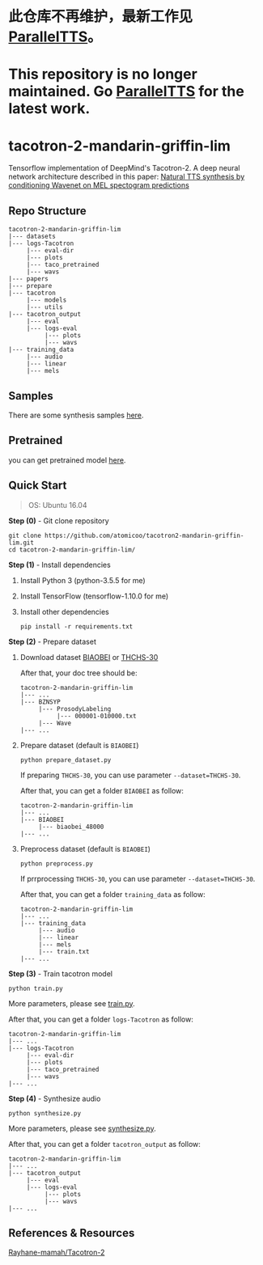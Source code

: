 # 此仓库不再维护，最新工作见 [ParallelTTS](https://github.com/atomicoo/ParallelTTS)。

# This repository is no longer maintained. Go [ParallelTTS](https://github.com/atomicoo/ParallelTTS) for the latest work.

# tacotron-2-mandarin-griffin-lim
Tensorflow implementation of DeepMind's Tacotron-2. A deep neural network architecture described in this paper: [Natural TTS synthesis by conditioning Wavenet on MEL spectogram predictions](https://arxiv.org/abs/1712.05884)

## Repo Structure ##
	tacotron-2-mandarin-griffin-lim
	|--- datasets
	|--- logs-Tacotron
	     |--- eval-dir
	     |--- plots
	     |--- taco_pretrained
	     |--- wavs
	|--- papers
	|--- prepare
	|--- tacotron
	     |--- models
	     |--- utils
	|--- tacotron_output
	     |--- eval
	     |--- logs-eval
	          |--- plots
	          |--- wavs
	|--- training_data
	     |--- audio
	     |--- linear
	     |--- mels

## Samples ##

There are some synthesis samples [here](<https://github.com/Joee1995/tacotron2-mandarin-griffin-lim/tree/master/samples>).  

## Pretrained ##

you can get pretrained model [here](<https://github.com/Joee1995/tacotron2-mandarin-griffin-lim/tree/master/pretrained>).

## Quick Start ##

> OS: Ubuntu 16.04

**Step (0)** - Git clone repository

```
git clone https://github.com/atomicoo/tacotron2-mandarin-griffin-lim.git
cd tacotron-2-mandarin-griffin-lim/
```

**Step (1)** - Install dependencies

1. Install Python 3 (python-3.5.5 for me)

2. Install TensorFlow (tensorflow-1.10.0 for me)

3. Install other dependencies

   ```
   pip install -r requirements.txt
   ```

**Step (2)** - Prepare dataset

1. Download dataset [BIAOBEI](<https://www.data-baker.com/open_source.html>) or [THCHS-30](<http://www.openslr.org/18/>)

   After that, your doc tree should be: 

   ```
   tacotron-2-mandarin-griffin-lim
   |--- ...
   |--- BZNSYP
        |--- ProsodyLabeling
             |--- 000001-010000.txt
        |--- Wave
   |--- ...
   ```

2. Prepare dataset (default is `BIAOBEI`)

   ```
   python prepare_dataset.py
   ```

   If preparing `THCHS-30`, you can use parameter `--dataset=THCHS-30`. 

   After that, you can get a folder `BIAOBEI` as follow: 

   ```
   tacotron-2-mandarin-griffin-lim
   |--- ...
   |--- BIAOBEI
        |--- biaobei_48000
   |--- ...
   ```

3. Preprocess dataset (default is `BIAOBEI`)

   ```
   python preprocess.py
   ```

   If prrprocessing `THCHS-30`, you can use parameter `--dataset=THCHS-30`. 

   After that, you can get a folder `training_data` as follow: 

   ```
   tacotron-2-mandarin-griffin-lim
   |--- ...
   |--- training_data
        |--- audio
        |--- linear
        |--- mels
        |--- train.txt
   |--- ...
   ```

**Step (3)** - Train tacotron model

```
python train.py
```

More parameters, please see [train.py](<https://github.com/Joee1995/tacotron-2-mandarin-griffin-lim/blob/master/train.py>). 

After that, you can get a folder `logs-Tacotron` as follow: 

```
tacotron-2-mandarin-griffin-lim
|--- ...
|--- logs-Tacotron
     |--- eval-dir
     |--- plots
     |--- taco_pretrained
     |--- wavs
|--- ...
```

**Step (4)** - Synthesize audio

```
python synthesize.py
```

More parameters, please see [synthesize.py](<https://github.com/Joee1995/tacotron2-mandarin-griffin-lim/blob/master/synthesize.py>). 

After that, you can get a folder `tacotron_output` as follow: 

```
tacotron-2-mandarin-griffin-lim
|--- ...
|--- tacotron_output
     |--- eval
     |--- logs-eval
          |--- plots
          |--- wavs
|--- ...
```

## References & Resources ##
[Rayhane-mamah/Tacotron-2](<https://github.com/Rayhane-mamah/Tacotron-2>) 

